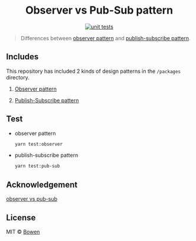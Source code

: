 <h1 align="center">Observer vs Pub-Sub pattern</h1>

<p align="center">
  <a href="https://github.com/lbwa/observer-vs-pub-sub/actions">
    <img alt="unit tests" src="https://github.com/lbwa/observer-vs-pub-sub/workflows/Unit%20tests/badge.svg">
  </a>
</p>

> Differences between [observer pattern][wiki-observer-pattern] and [publish-subscribe pattern][wiki-publish-subscribe-pattern].

[wiki-observer-pattern]: https://en.wikipedia.org/wiki/Observer_pattern
[wiki-publish-subscribe-pattern]: https://en.wikipedia.org/wiki/Publish%E2%80%93subscribe_pattern

## Includes

This repository has included 2 kinds of design patterns in the `/packages` directory.

1. [Observer pattern](./packages/observer)

1. [Publish-Subscribe pattern](./packages/pub-sub)

## Test

- observer pattern

  ```bash
  yarn test:observer
  ```

- publish-subscribe pattern

  ```bash
  yarn test:pub-sub
  ```

## Acknowledgement

[observer vs pub-sub](https://hackernoon.com/observer-vs-pub-sub-pattern-50d3b27f838c)

## License

MIT © [Bowen](https://set.sh)
